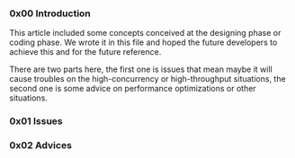 ### 0x00 Introduction

This article included some concepts conceived at the designing phase or coding phase. We wrote it in this file and hoped the future developers to achieve this and for the future reference.

There are two parts here, the first one is issues that mean maybe it will cause troubles on the high-concurrency or high-throughput situations, the second one is some advice on performance optimizations or other situations.

### 0x01 Issues



### 0x02 Advices
